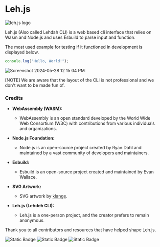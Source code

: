 # Leh.js

![leh.js logo](https://avatars.githubusercontent.com/u/171061506?s=200&v=4)


Leh.js (Also called Lehdah CLI) is a web based cli interface that relies on Wasm and Node.js and uses Esbuild to parse input and function.

The most used example for testing if it functioned in development is displayed below.

```javascript
console.log("Hello, World!");
```
![Screenshot 2024-05-28 12 15 04 PM](https://github.com/Leh-js/leh.js/assets/164905463/2fd48abb-05aa-405d-b9c6-da1b47eba1a7)

[NOTE] We are aware that the layout of the CLI is not professional and we don't want to be made fun of.
### Credits

- **WebAssembly (WASM):**
  - WebAssembly is an open standard developed by the World Wide Web Consortium (W3C) with contributions from various individuals and organizations.

- **Node.js Foundation:**
  - Node.js is an open-source project created by Ryan Dahl and maintained by a vast community of developers and maintainers.

- **Esbuild:**
  - Esbuild is an open-source project created and maintained by Evan Wallace.

- **SVG Artwork:**
  - SVG artwork by [klange](https://github.com/klange).

- **Leh.js (Lehdeh CLI):**
  - Leh.js is a one-person project, and the creator prefers to remain anonymous.

Thank you to all contributors and resources that have helped shape Leh.js.


![Static Badge](https://img.shields.io/badge/Esbuild-black?style=flat-square&logo=gihub&link=https://github.com/evanw/esbuild)
![Static Badge](https://img.shields.io/badge/Node-black?style=flat-square&logo=gihub&link=https://github.com/nodejs/node)
![Static Badge](https://img.shields.io/badge/Leh.js-black?style=flat-square&logo=gihub&link=https://formernetlifyuser.neocities.org/cli)
